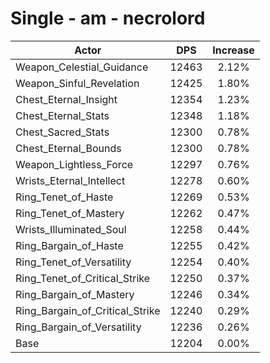 # Single - am - necrolord
| Actor | DPS | Increase |
|---|:---:|:---:|
|Weapon_Celestial_Guidance|12463|2.12%|
|Weapon_Sinful_Revelation|12425|1.80%|
|Chest_Eternal_Insight|12354|1.23%|
|Chest_Eternal_Stats|12348|1.18%|
|Chest_Sacred_Stats|12300|0.78%|
|Chest_Eternal_Bounds|12300|0.78%|
|Weapon_Lightless_Force|12297|0.76%|
|Wrists_Eternal_Intellect|12278|0.60%|
|Ring_Tenet_of_Haste|12269|0.53%|
|Ring_Tenet_of_Mastery|12262|0.47%|
|Wrists_Illuminated_Soul|12258|0.44%|
|Ring_Bargain_of_Haste|12255|0.42%|
|Ring_Tenet_of_Versatility|12254|0.40%|
|Ring_Tenet_of_Critical_Strike|12250|0.37%|
|Ring_Bargain_of_Mastery|12246|0.34%|
|Ring_Bargain_of_Critical_Strike|12240|0.29%|
|Ring_Bargain_of_Versatility|12236|0.26%|
|Base|12204|0.00%|
